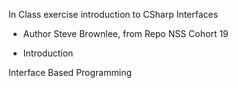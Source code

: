 In Class exercise introduction to CSharp Interfaces 
- Author Steve Brownlee, from Repo NSS Cohort 19

- Introduction 

Interface Based Programming